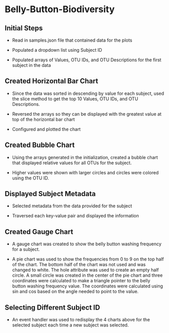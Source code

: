 # Belly-Button-Biodiversity

## Initial Steps

- Read in samples.json file that contained data for the plots

- Populated a dropdown list using Subject ID

- Populated arrays of Values, OTU IDs, and OTU Descriptions for the first subject in the data

## Created Horizontal Bar Chart

- Since the data was sorted in descending by value for each subject, used the slice method to get the top 10 Values, OTU IDs, and OTU Descriptions.

- Reversed the arrays so they can be displayed with the greatest value at top of the horizontal bar chart

- Configured and plotted the chart

## Created Bubble Chart

- Using the arrays generated in the initialization, created a bubble chart that displayed relative values for all OTUs for the subject.

- Higher values were shown with larger circles and circles were colored using the OTU ID.

## Displayed Subject Metadata

- Selected metadata from the data provided for the subject

- Traversed each key-value pair and displayed the information

## Created Gauge Chart

- A gauge chart was created to show the belly button washing frequency for a subject.

- A pie chart was used to show the frequencies from 0 to 9 on the top half of the chart.  The bottom half of the chart was not used and was changed to white.  The hole attribute was used to create an empty half circle.  A small circle was created in the center of the pie chart and three coordinates were calculated to make a triangle pointer to the belly button washing frequency value.  The coordinates were calculated using sin and cos based on the angle needed to point to the value.

## Selecting Different Subject ID

- An event handler was used to redisplay the 4 charts above for the selected subject each time a new subject was selected.


